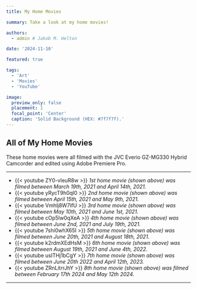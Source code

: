 ```yaml
---
title: My Home Movies

summary: Take a look at my home movies!

authors:
  - admin # Jakob M. Helton

date: '2024-11-10'

featured: true

tags:
  - 'Art'
  - 'Movies'
  - 'YouTube'

image:
  preview_only: false
  placement: 1
  focal_point: 'Center'
  caption: 'Solid Background (HEX: #7f7f7f).'
---
```


## All of My Home Movies

These home movies were all filmed with the JVC Everio GZ-MG330 Hybrid Camcorder and edited using Adobe Premiere Pro. 

***
- {{< youtube ZY0-vleuR8w >}} _1st home movie (shown above) was filmed between March 19th, 2021 and April 14th, 2021._
- {{< youtube yRycT9h0qI0 >}} _2nd home movie (shown above) was filmed between April 15th, 2021 and May 9th, 2021._
- {{< youtube Vmhlj8W7ifU >}} _3rd home movie (shown above) was filmed between May 10th, 2021 and June 1st, 2021._
- {{< youtube cOp5Iw0qXeA >}} _4th home movie (shown above) was filmed between June 2nd, 2021 and July 19th, 2021._
- {{< youtube 7shi0whX65I >}} _5th home movie (shown above) was filmed between June 20th, 2021 and August 18th, 2021._
- {{< youtube k2rdmXEdHsM >}} _6th home movie (shown above) was filmed between August 19th, 2021 and June 4th, 2022._
- {{< youtube usITHj1bCgY >}} _7th home movie (shown above) was filmed between June 20th 2022 and April 12th, 2023._
- {{< youtube ZRnLitrrJhY >}} _8th home movie (shown above) was filmed between February 17th 2024 and May 12th 2024._
***
